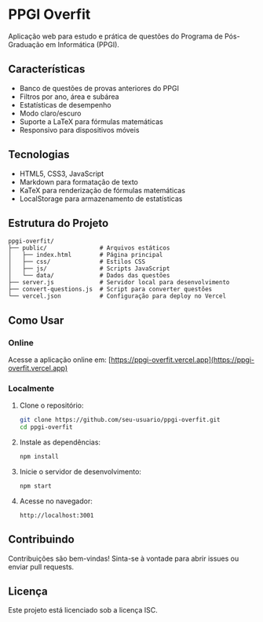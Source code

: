 # PPGI Overfit

Aplicação web para estudo e prática de questões do Programa de Pós-Graduação em Informática (PPGI).

## Características

- Banco de questões de provas anteriores do PPGI
- Filtros por ano, área e subárea
- Estatísticas de desempenho
- Modo claro/escuro
- Suporte a LaTeX para fórmulas matemáticas
- Responsivo para dispositivos móveis

## Tecnologias

- HTML5, CSS3, JavaScript
- Markdown para formatação de texto
- KaTeX para renderização de fórmulas matemáticas
- LocalStorage para armazenamento de estatísticas

## Estrutura do Projeto

```
ppgi-overfit/
├── public/               # Arquivos estáticos
│   ├── index.html        # Página principal
│   ├── css/              # Estilos CSS
│   ├── js/               # Scripts JavaScript
│   └── data/             # Dados das questões
├── server.js             # Servidor local para desenvolvimento
├── convert-questions.js  # Script para converter questões
└── vercel.json           # Configuração para deploy no Vercel
```

## Como Usar

### Online

Acesse a aplicação online em: [https://ppgi-overfit.vercel.app](https://ppgi-overfit.vercel.app)

### Localmente

1. Clone o repositório:
   ```bash
   git clone https://github.com/seu-usuario/ppgi-overfit.git
   cd ppgi-overfit
   ```

2. Instale as dependências:
   ```bash
   npm install
   ```

3. Inicie o servidor de desenvolvimento:
   ```bash
   npm start
   ```

4. Acesse no navegador:
   ```
   http://localhost:3001
   ```

## Contribuindo

Contribuições são bem-vindas! Sinta-se à vontade para abrir issues ou enviar pull requests.

## Licença

Este projeto está licenciado sob a licença ISC.